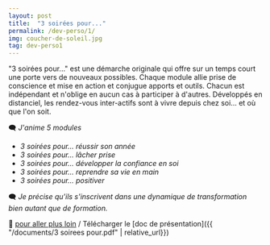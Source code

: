 ```yaml
---
layout: post
title:  "3 soirées pour..."
permalink: /dev-perso/1/
img: coucher-de-soleil.jpg
tag: dev-perso1
---
```

"3 soirées pour..." est une démarche originale qui offre sur un temps court une porte vers de nouveaux possibles.
Chaque module allie prise de conscience et mise en action et conjugue apports et outils. Chacun est indépendant et n'oblige en aucun cas à participer à d'autres.
Développés en distanciel, les rendez-vous inter-actifs sont à vivre depuis chez soi... et où que l'on soit.

🗨 *J'anime 5 modules*
- *3 soirées pour... réussir son année*
- *3 soirées pour... lâcher prise*
- *3 soirées pour... développer la confiance en soi*
- *3 soirées pour... reprendre sa vie en main*
- *3 soirées pour... positiver*

🗨 *Je précise qu'ils s'inscrivent dans une dynamique de transformation bien autant que de formation.*


👣 [pour aller plus loin](https://acade-fr.github.io/bheema/contact/)   /   Télécharger le [doc de présentation]({{ "/documents/3 soirees pour.pdf" | relative_url}})
